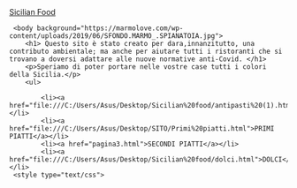 <DOCTYPE html>
<!DOCTYPE html>
<html>
<head>
	<title>HOME</title>
	<link rel="stylesheet" type="text/css href="css/bootstrap.min.css">
	<style type="text/css">
		h1{ text-align: center;font-size: 50px; font-family: microsoft jhnegh; }
		p { font-family: forte; font-size: 50px; }
		ul {font-family: open sans semibold; padding: 20px 20px 20px 20px; font-size: 20px;}
	</style>
  <link href="css/boostrap.min.css"> <link href="css/bootstrap.min.css" rel="stylesheet" media="screen"/>

</head>
<body>
	 <div class="container">         
       <div class="row">
         <div class="navbar navbar-invers">
            <div class="navbar-header">
                <a href="#" class="navbar-brand">Sicilian Food</a>
            </div>
          </div>
        </div>
      </div>    
      
     <body background="https://marmolove.com/wp-content/uploads/2019/06/SFONDO.MARMO_.SPIANATOIA.jpg">
     	<h1> Questo sito è stato creato per dara,innanzitutto, una contributo ambientale; ma anche per aiutare tutti i ristoranti che si trovano a doversi adattare alle nuove normative anti-Covid. </h1>
     	<p>Speriamo di poter portare nelle vostre case tutti i colori della Sicilia.</p>
     	<ul>
     		
     		<li><a href="file:///C:/Users/Asus/Desktop/Sicilian%20food/antipasti%20(1).html">ANTIPASTI</a></li>
     		<li><a href="file:///C:/Users/Asus/Desktop/SITO/Primi%20piatti.html">PRIMI PIATTI</a></li>
     		<li><a href="pagina3.html">SECONDI PIATTI</a></li>
     		<li><a href="file:///C:/Users/Asus/Desktop/Sicilian%20food/dolci.html">DOLCI</a></li>
     <style type="text/css">
